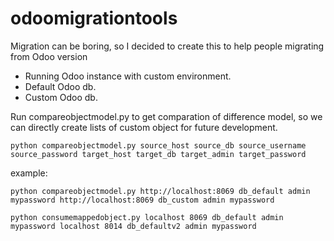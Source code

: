 # odoomigrationtools
Migration can be boring, so I decided to create this to help people migrating from Odoo version

- Running Odoo instance with custom environment.
- Default Odoo db.
- Custom Odoo db.

Run compareobjectmodel.py to get comparation of difference model, so we can directly create lists of custom object for future development.

```
python compareobjectmodel.py source_host source_db source_username source_password target_host target_db target_admin target_password
```

example:

```
python compareobjectmodel.py http://localhost:8069 db_default admin mypassword http://localhost:8069 db_custom admin mypassword
```

```
python consumemappedobject.py localhost 8069 db_default admin mypassword localhost 8014 db_defaultv2 admin mypassword
```